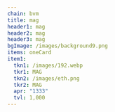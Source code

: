```yaml
---
chain: bvm
title: mag
header1: mag
header2: mag
header3: mag
bgImage: /images/background9.png
items: oneCard
item1:
  tkn1: /images/192.webp
  tkr1: MAG
  tkn2: /images/eth.png
  tkr2: MAG
  apr: "1333"
  tvl: 1,000
---
```

